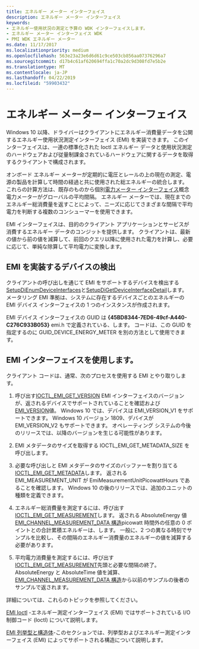 ```yaml
---
title: エネルギー メーター インターフェイス
description: エネルギー メーター インターフェイス
keywords:
- エネルギー使用状況の測定と予算の WDK インターフェイスします。
- エネルギー メーター インターフェイス WDK
- PMI WDK エネルギー メーター
ms.date: 11/17/2017
ms.localizationpriority: medium
ms.openlocfilehash: 563e23a23e6d6d61c9ce503cb856aa07376296a7
ms.sourcegitcommit: d17b4c61af620694ffa1c70a2dc9d308fd7e5b2e
ms.translationtype: MT
ms.contentlocale: ja-JP
ms.lasthandoff: 04/22/2019
ms.locfileid: "59903432"
---
```

# <a name="energy-meter-interface"></a>エネルギー メーター インターフェイス

Windows 10 以降、ドライバーはクライアントにエネルギー消費量データを公開するエネルギー使用状況測定インターフェイス (EMI) を実装できます。 このインターフェイスは、一連の標準化された Ioctl エネルギー データと使用状況測定のハードウェアおよび従量制課金されているハードウェアに関するデータを取得するクライアントで構成されます。 

オンボード エネルギー メーターが定期的に電圧とレールの上の現在の測定、電源の製品を計算して時間の経過と共に使用された総エネルギーの統合します。 これらの計算方法は、既存のものから個別[電力メーター インターフェイス](https://docs.microsoft.com/windows-hardware/drivers/powermeter/power-meter-interface)概念電力メーターがグローバルの平均間隔。 エネルギー メーターでは、現在までのエネルギー総消費量を返すことによって、ニーズに応じてさまざまな間隔で平均電力を判断する複数のコンシューマーを使用できます。  

EMI インターフェイスは、目的のクライアント アプリケーションとサービスが消費するエネルギー データのコンジットを提供します。  クライアントは、最新の値から前の値を減算して、前回のクエリ以降に使用された電力を計算し、必要に応じて、単純な除算して平均電力に変換します。 

## <a name="discovering-devices-that-implement-emi"></a>EMI を実装するデバイスの検出

クライアントの呼び出しを通じて EMI をサポートするデバイスを検出する[SetupDiEnumDeviceInterfaces](https://msdn.microsoft.com/library/windows/hardware/ff551015.aspx)と[SetupDiGetDeviceInterfaceDetail](https://msdn.microsoft.com/library/windows/hardware/ff551120.aspx)します。 メータリング EMI 準拠は、システムに存在するデバイスごとのエネルギーの EMI デバイス インターフェイスの 1 つのインスタンスが作成されます。 

EMI デバイス インターフェイスの GUID は **{45BD8344-7ED6-49cf-A440-C276C933B053}** emi.h で定義されている、します。 コードは、この GUID を指定するのに GUID_DEVICE_ENERGY_METER を別の方法として使用できます。 

## <a name="using-the-emi-interface"></a>EMI インターフェイスを使用します。

クライアント コードは、通常、次のプロセスを使用する EMI とやり取りします。

1. 呼び出す[IOCTL_EMI_GET_VERSION](https://msdn.microsoft.com/library/windows/hardware/dn957440.aspx) EMI インターフェイスのバージョンが、返されるデバイスでサポートされていることを確認および[EMI_VERSION](https://msdn.microsoft.com/library/windows/hardware/dn957430.aspx)値。 Windows 10 では、デバイスは EMI_VERSION_V1 をサポートできます。 Windows 10 バージョン 1809、デバイスが EMI_VERSION_V2 もサポートできます。 オペレーティング システムの今後のリリースでは、以降のバージョンを生じる可能性があります。 

2. EMI メタデータのサイズを取得する IOCTL_EMI_GET_METADATA_SIZE を呼び出します。 

3. 必要な呼び出しと EMI メタデータのサイズのバッファーを割り当てる[IOCTL_EMI_GET_METADATA](https://msdn.microsoft.com/library/windows/hardware/dn957436.aspx)します。 返される EMI_MEASUREMENT_UNIT が EmiMeasurementUnitPicowattHours であることを確認します。 Windows 10 の後のリリースでは、追加のユニットの種類を定義できます。 

4. エネルギー総消費量を測定するには、呼び出す[IOCTL_EMI_GET_MEASUREMENT](https://msdn.microsoft.com/library/windows/hardware/dn957434.aspx)します。 返される AbsoluteEnergy 値[EMI_CHANNEL_MEASUREMENT_DATA 構造](https://docs.microsoft.com/windows/desktop/api/emi/ns-emi-emi_channel_measurement_data)picowatt 時間外の任意の 0 ポイントとの合計累積エネルギーは、します。 一般に、2 つの異なる時刻でサンプルを比較し、その間隔のエネルギー消費量のエネルギーの値を減算する必要があります。 

5. 平均電力消費量を測定するには、呼び出す[IOCTL_EMI_GET_MEASUREMENT](https://msdn.microsoft.com/library/windows/hardware/dn957434.aspx)先頭と必要な間隔の終了。 AbsoluteEnergy と AbsoluteTime 値を減算、 [EMI_CHANNEL_MEASUREMENT_DATA 構造](https://docs.microsoft.com/windows/desktop/api/emi/ns-emi-emi_channel_measurement_data)から以前のサンプルの後者のサンプルで返されます。

詳細については、これらのトピックを参照してください。

[EMI Ioctl](https://msdn.microsoft.com/library/windows/hardware/dn957425.aspx) -エネルギー測定インターフェイス (EMI) ではサポートされている I/O 制御コード (Ioctl) について説明します。
 
[EMI 列挙型と構造体](https://msdn.microsoft.com/library/windows/hardware/dn957424.aspx)-このセクションでは、列挙型およびエネルギー測定インターフェイス (EMI) によってサポートされる構造について説明します。
 


 




